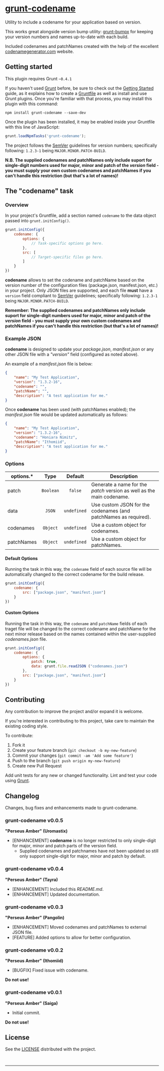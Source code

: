 # [grunt-codename](id:mainTitle)

Utility to include a codename for your application based on version.

This works great alongside version bump utility: [grunt-bumpx][] for keeping your version numbers and names up-to-date with each build.

Included codenames and patchNames created with the help of the excellent [codenamegenerator.com][] website.

## Getting started

This plugin requires Grunt `~0.4.1`

If you haven't used [Grunt][] before, be sure to check out the [Getting Started][] guide, as it explains how to create a [Gruntfile][] as well as install and use Grunt plugins. Once you're familiar with that process, you may install this plugin with this command:

```shell
npm install grunt-codename --save-dev
```

Once the plugin has been installed, it may be enabled inside your Gruntfile with this line of JavaScript:

```javascript
grunt.loadNpmTasks('grunt-codename');
```

The project follows the [SemVer][] guidelines for version numbers; specifically following: `1.2.3-1` being `MAJOR.MINOR.PATCH-BUILD`.

**N.B. The supplied codenames and patchNames only include suport for single-digit numbers used for major, minor and patch of the *version* field - you must supply your own custom codenames and patchNames if you can't handle this restriction (but that's a lot of names)!**

## The "codename" task

### Overview
In your project's Gruntfile, add a section named `codename` to the data object passed into `grunt.initConfig()`.

```javascript
grunt.initConfig({
    codename: {
        options: {
            // Task-specific options go here.
        },
        src: [
            // Target-specific files go here.
        ]
	}
})
```

**codename** allows to set the codename and patchName based on the version number of the configuration files (package.json, manifest.json, etc.) in your project. Only JSON files are supported, and each file **must** have a `version` field compliant to [SemVer][] guidelines; specifically following: `1.2.3-1` being `MAJOR.MINOR.PATCH-BUILD`.

**Remember: The supplied codenames and patchNames only include suport for single-digit numbers used for major, minor and patch of the *version* field - you must supply your own custom codenames and patchNames if you can't handle this restriction (but that's a lot of names)!**

### Example JSON

**codename** is designed to update your *package.json*, *manifest.json* or any other JSON file with a *"version"* field (configured as noted above).

An example of a *manifest.json* file is below:

```json
{
	"name": "My Test Application",
	"version": "1.3.2-16",
	"codename": "",
	"patchName": "",
	"description": "A test application for me."
}
```

Once **codename** has been used (with patchNames enabled); the *manifest.json* file would be updated automatically as follows:

```json
{
	"name": "My Test Application",
	"version": "1.3.2-16",
	"codename": "Honiara Nimitz",
	"patchName": "Ithomiid",
	"description": "A test application for me."
}
```

### Options

options.* | Type | Default | Description
---|:---:|:---:|---
patch|`Boolean`|`false`|Generate a name for the *patch* version as well as the main codename.
data|`JSON`|`undefined`|Use custom JSON for the codenames (and patchNames as required).
codenames|`Object`|`undefined`|Use a custom object for codenames.
patchNames|`Object`|`undefined`|Use a custom object for patchNames.

#### Default Options
Running the task in this way, the `codename` field of each source file will be automatically changed to the correct codename for the build release.

```javascript
grunt.initConfig({
    codename: {
        src: ["package.json", "manifest.json"]
    }
})
```

#### Custom Options
Running the task in this way, the `codename` and `patchName` fields of each traget file will be changed to the correct codename and patchName for the next minor release based on the names contained within the user-supplied *codenames.json* file.

```javascript
grunt.initConfig({
    codename: {
        options: {
            patch: true,
            data: grunt.file.readJSON ("codenames.json")
    	},
    	src: ["package.json", "manifest.json"]
    }
})
```

## Contributing

Any contribution to improve the project and/or expand it is welcome.

If you're interested in contributing to this project, take care to maintain the existing coding style.

To contribute:

1. Fork it
2. Create your feature branch (`git checkout -b my-new-feature`)
3. Commit your changes (`git commit -am 'Add some feature'`)
4. Push to the branch (`git push origin my-new-feature`)
5. Create new Pull Request

Add unit tests for any new or changed functionality. Lint and test your code using [Grunt][grunt].

## Changelog

Changes, bug fixes and enhancements made to grunt-codename.

### grunt-codename v0.0.5

**"Perseus Amber" (Uromastix)**

* [ENHANCEMENT] **codename** is no longer restricted to only single-digit for major, minor and patch parts of the version field.
	* Supplied codenames and patchnames have not been updated so still only support single-digit for major, minor and patch by default.

### grunt-codename v0.0.4

**"Perseus Amber" (Tayra)**

* [ENHANCEMENT] Included this *README.md*.
* [ENHANCEMENT] Updated documentation.

### grunt-codename v0.0.3

**"Perseus Amber" (Pangolin)**

* [ENHANCEMENT] Moved codenames and patchNames to external JSON file.
* [FEATURE] Added options to allow for better configuration.

### grunt-codename v0.0.2

**"Perseus Amber" (Ithomiid)**

* [BUGFIX] Fixed issue with codename.

**Do not use!**

### grunt-codename v0.0.1

**"Perseus Amber" (Saiga)**

* Initial commit.

**Do not use!**

## License
See the [LICENSE][] distributed with the project.


&nbsp;
___

[grunt]: http://gruntjs.com/
[GruntFile]: http://gruntjs.com/sample-gruntfile
[Getting Started]: http://gruntjs.com/getting-started
[grunt-bumpx]: https://github.com/Ragnarokkr/grunt-bumpx/
[SemVer]: http://semver.org/
[LICENSE]: LICENSE-MIT
[codenamegenerator.com]: http://www.codenamegenerator.com



